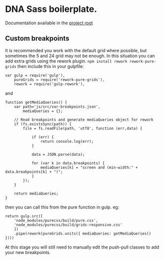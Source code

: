 # DNA Sass boilerplate.

Documentation available in the [project root](../../README.md)


## Custom breakpoints

It is recommended you work with the default grid where possible, but sometimes the 5 and 24 grid may not be enough. In this situation you can add extra grids using the rework plugin. `npm install rework rework-pure-grids` then include this in your gulpfile:

	var gulp = require('gulp'),
		pureGrids = require('rework-pure-grids'),
		rework = require('gulp-rework'),		

and

	function getMediaQueries() {
		var path='js/src/var-breakpoints.json',
			mediaQueries = {};

		// Read breakpoints and generate mediaQueries object for rework
		if (fs.existsSync(path)) {
			file = fs.readFile(path, 'utf8', function (err,data) {

				if (err) {
					return console.log(err);
				}

				data = JSON.parse(data);

				for (var k in data.breakpoints) {
					mediaQueries[k] = "screen and (min-width:" + data.breakpoints[k] + ")";
				}
			});
		}

		return mediaQueries;
	}

then you can call this from the pure function in gulp. eg:

	return gulp.src([
		'node_modules/purecss/build/pure.css',
		'node_modules/purecss/build/grids-responsive.css'
		])
		.pipe(rework(pureGrids.units({ mediaQueries: getMediaQueries() })))


At this stage you will still need to manually edit the push-pull classes to add your new breakpoints.
